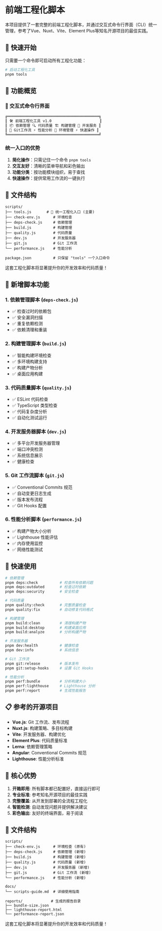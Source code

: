 # 前端工程化脚本

本项目提供了一套完整的前端工程化脚本，并通过交互式命令行界面（CLI）统一管理，参考了Vue、Nuxt、Vite、Element Plus等知名开源项目的最佳实践。

## 🚀 快速开始

只需要一个命令即可启动所有工程化功能：

```bash
# 启动工程化工具
pnpm tools
```

## 🎯 功能概览

### 📱 交互式命令行界面

```md
╔══════════════════════════════════════════╗
║ 🛠️ 前端工程化工具 v1.0                      ║
║ 📦 依赖管理 🔍 代码质量 🏗️ 构建管理 🚀 开发服务 ║
║ 📝 Git工作流 ⚡ 性能分析 🔧 环境管理 ⚡ 快速操作 ║
╚══════════════════════════════════════════╝
```

### 统一入口的优势

1. **简化操作**：只需记住一个命令 `pnpm tools`
2. **交互友好**：清晰的菜单导航和彩色输出
3. **功能分类**：按功能模块组织，易于查找
4. **快速操作**：提供常用工作流的一键执行

## 📁 文件结构

```
scripts/
├── tools.js       # 🎯 统一工程化入口 (主要)
├── check-env.js      # 环境检查
├── deps-check.js     # 依赖管理
├── build.js          # 构建管理
├── quality.js        # 代码质量
├── dev.js            # 开发服务器
├── git.js            # Git 工作流
└── performance.js    # 性能分析

package.json          # 只保留 "tools" 一个入口命令
```

这套工程化脚本将显著提升你的开发效率和代码质量！

## 🎯 新增脚本功能

### 1. 依赖管理脚本 (`deps-check.js`)

- ✅ 检查过时的依赖包
- ✅ 安全漏洞扫描
- ✅ 重复依赖检测
- ✅ 依赖清理和重装

### 2. 构建管理脚本 (`build.js`)

- ✅ 智能构建环境检查
- ✅ 多环境构建支持
- ✅ 构建产物分析
- ✅ 桌面应用构建

### 3. 代码质量脚本 (`quality.js`)

- ✅ ESLint 代码检查
- ✅ TypeScript 类型检查
- ✅ 代码复杂度分析
- ✅ 自动化测试运行

### 4. 开发服务器脚本 (`dev.js`)

- ✅ 多平台开发服务器管理
- ✅ 端口冲突检测
- ✅ 系统信息展示
- ✅ 健康检查

### 5. Git 工作流脚本 (`git.js`)

- ✅ Conventional Commits 规范
- ✅ 自动变更日志生成
- ✅ 版本发布流程
- ✅ Git Hooks 配置

### 6. 性能分析脚本 (`performance.js`)

- ✅ 构建产物大小分析
- ✅ Lighthouse 性能评估
- ✅ 内存使用监控
- ✅ 网络性能测试

## 🚀 快速使用

```bash
# 依赖管理
pnpm deps:check          # 检查所有依赖问题
pnpm deps:outdated       # 检查过时依赖
pnpm deps:security       # 安全检查

# 代码质量
pnpm quality:check       # 完整质量检查
pnpm quality:fix         # 自动修复代码格式

# 构建管理
pnpm build:clean         # 清理构建产物
pnpm build:desktop       # 构建桌面应用
pnpm build:analyze       # 分析构建产物

# 开发服务器
pnpm dev:health          # 健康检查
pnpm dev:info            # 系统信息

# Git 工作流
pnpm git:release         # 版本发布
pnpm git:setup-hooks     # 设置 Git Hooks

# 性能分析
pnpm perf:bundle         # 分析构建大小
pnpm perf:lighthouse     # Lighthouse 分析
pnpm perf:report         # 生成性能报告
```

## 📋 参考的开源项目

- **Vue.js**: Git 工作流、发布流程
- **Nuxt.js**: 构建策略、多目标构建
- **Vite**: 开发服务器、构建优化
- **Element Plus**: 代码质量标准
- **Lerna**: 依赖管理策略
- **Angular**: Conventional Commits 规范
- **Lighthouse**: 性能分析标准

## 🎁 核心优势

1. **开箱即用**: 所有脚本都已配置好，直接运行即可
2. **专业标准**: 参考知名开源项目的最佳实践
3. **完整覆盖**: 从开发到部署的全流程工程化
4. **智能检测**: 自动发现问题并提供解决建议
5. **彩色输出**: 友好的终端界面，易于阅读

## 📁 文件结构

```t
scripts/
├── check-env.js      # 环境检查 (原有)
├── deps-check.js     # 依赖管理 (新增)
├── build.js          # 构建管理 (新增)
├── quality.js        # 代码质量 (新增)
├── dev.js            # 开发服务器 (新增)
├── git.js            # Git 工作流 (新增)
└── performance.js    # 性能分析 (新增)

docs/
└── scripts-guide.md  # 详细使用指南

reports/             # 生成的报告目录
├── bundle-size.json
├── lighthouse-report.html
└── performance-report.json
```

这套工程化脚本将显著提升你的开发效率和代码质量！
